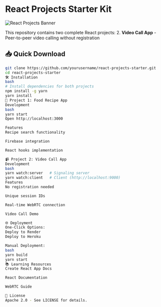 # React Projects Starter Kit

![React Projects Banner](/react-videocall/blob/main/screenshots/1.png)

This repository contains two complete React projects:
2. **Video Call App** - Peer-to-peer video calling without registration

## 📥 Quick Download
```bash
git clone https://github.com/yourusername/react-projects-starter.git
cd react-projects-starter
🛠️ Installation
bash
# Install dependencies for both projects
npm install -g yarn
yarn install
🚀 Project 1: Food Recipe App
Development
bash
yarn start
Open http://localhost:3000

Features
Recipe search functionality

Firebase integration

React hooks implementation

📹 Project 2: Video Call App
Development
bash
yarn watch:server   # Signaling server
yarn watch:client   # Client (http://localhost:9000)
Features
No registration needed

Unique session IDs

Real-time WebRTC connection

Video Call Demo

🌐 Deployment
One-Click Options:
Deploy to Render
Deploy to Heroku

Manual Deployment:
bash
yarn build
yarn start
📚 Learning Resources
Create React App Docs

React Documentation

WebRTC Guide

📜 License
Apache 2.0 - See LICENSE for details.


